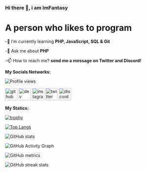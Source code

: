 ### Hi there 👋, i am ImFantasy

# A person who likes to program

-🌱 I’m currently learning **PHP, JavaScript, SQL & Git**

-💬 Ask me about **PHP**

-📫 How to reach me? **send me a message on Twitter and Discord!**


**My Socials Networks:**


![Profile views](https://gpvc.arturio.dev/ImFantasDev) 

[<img src='https://cdn.jsdelivr.net/npm/simple-icons@3.0.1/icons/github.svg' alt='github' height='40'>](https://github.com/ImFantasDev)  [<img src='https://cdn.jsdelivr.net/npm/simple-icons@3.0.1/icons/dev-dot-to.svg' alt='dev' height='40'>](https://dev.to/ImFantasyDev)  [<img src='https://cdn.jsdelivr.net/npm/simple-icons@3.0.1/icons/instagram.svg' alt='instagram' height='40'>](https://www.instagram.com/ImFantasy/)  [<img src='https://cdn.jsdelivr.net/npm/simple-icons@3.0.1/icons/twitter.svg' alt='twitter' height='40'>](https://twitter.com/ImFantasy_Dev)  [<img src='https://cdn.jsdelivr.net/npm/simple-icons@3.0.1/icons/discord.svg' alt='discord' height='40'>](ImFantasy#4820)  
 
 
 **My Statics:**
 

[![trophy](https://github-profile-trophy.vercel.app/?username=ImFantasDev)](https://github.com/ryo-ma/github-profile-trophy)

[![Top Langs](https://github-readme-stats.vercel.app/api/top-langs/?username=ImFantasDev)](https://github.com/anuraghazra/github-readme-stats)

![GitHub stats](https://github-readme-stats.vercel.app/api?username=ImFantasDev&show_icons=true&count_private=true)  

![GitHub Activity Graph](https://activity-graph.herokuapp.com/graph?username=ImFantasDev)  

![GitHub metrics](https://metrics.lecoq.io/ImFantasDev)  

![GitHub streak stats](https://github-readme-streak-stats.herokuapp.com/?user=ImFantasDev)  

